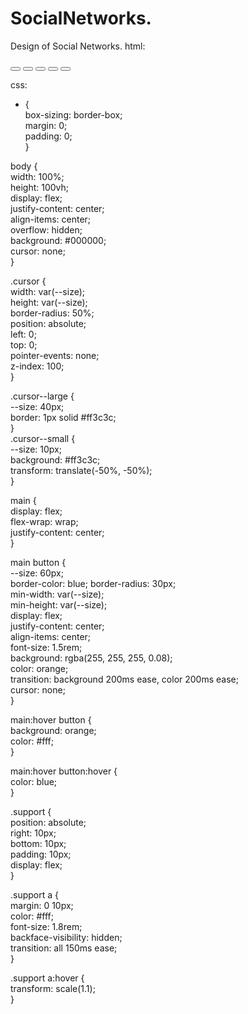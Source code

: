 # SocialNetworks.
Design of Social Networks.
html:
<!DOCTYPE html>  
 <html lang="en">  
  <head>  
   <meta charset="UTF-8" />  
   <meta http-equiv="X-UA-Compatible" content="IE=edge" />  
   <meta name="viewport" content="width=device-width, initial-scale=1.0" />  
   <title>Mis Redes Profesionales</title>  
   <link rel="stylesheet" href="misredesprof.css" />  
   
<?php
                                    
                     /* Developed by Oswaldo Jesús Marín Pagés*/
                    

?>

  </head>  
  <body>  
   <main>  
    <button>  
     <ion-icon name="logo-facebook"></ion-icon>  
    </button>  
    <button>  
     <ion-icon name="logo-twitter"></ion-icon>  
    </button>  
    <button>  
     <ion-icon name="logo-instagram"></ion-icon>  
    </button>  
    <button>  
     <ion-icon name="logo-youtube"></ion-icon>  
    </button>  
    <button>  
     <ion-icon name="logo-github"></ion-icon>  
    </button>    
   </main>     
   <div class="cursor cursor--large"></div>  
   <div class="cursor cursor--small"></div>  
   <!-- gsap and icon link -->     
    <script src="https://cdnjs.cloudflare.com/ajax/libs/gsap/3.1.1/gsap.min.js"></script>  
    <script src="https://unpkg.com/ionicons@5.0.0/dist/ionicons.js"></script>  
    <script src="barraiconos.js"></script>  
 </html>  

 css:
 * {  
  box-sizing: border-box;  
  margin: 0;  
  padding: 0;  
 }
 
 body {  
  width: 100%;  
  height: 100vh;  
  display: flex;  
  justify-content: center;  
  align-items: center;  
  overflow: hidden;  
  background: #000000;  
  cursor: none;  
 }  
 
 .cursor {  
  width: var(--size);  
  height: var(--size);  
  border-radius: 50%;  
  position: absolute;  
  left: 0;  
  top: 0;  
  pointer-events: none;  
  z-index: 100;  
 }  
 
  .cursor--large {  
  --size: 40px;  
  border: 1px solid #ff3c3c;  
 }  
 .cursor--small {  
  --size: 10px;  
  background: #ff3c3c;  
  transform: translate(-50%, -50%);  
 }  
 
 main {  
  display: flex;  
  flex-wrap: wrap;  
  justify-content: center;  
 }  
 
 main button {  
  --size: 60px;  
  border-color: blue;
  border-radius: 30px;  
  min-width: var(--size);  
  min-height: var(--size);  
  display: flex;  
  justify-content: center;  
  align-items: center;  
  font-size: 1.5rem;  
  background: rgba(255, 255, 255, 0.08);  
  color: orange;  
  transition: background 200ms ease, color 200ms ease;  
  cursor: none;  
 }  
 
 main:hover button {  
  background: orange;  
  color: #fff;  
 } 
 
 main:hover button:hover {  
  color: blue;  
 } 
 
 .support {  
  position: absolute;  
  right: 10px;  
  bottom: 10px;  
  padding: 10px;  
  display: flex;  
 }

.support a {  
  margin: 0 10px;  
  color: #fff;  
  font-size: 1.8rem;  
  backface-visibility: hidden;  
  transition: all 150ms ease;  
 }   
 
 .support a:hover {  
  transform: scale(1.1);  
 }
